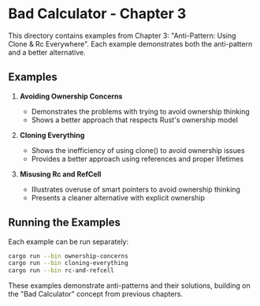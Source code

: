 # Bad Calculator - Chapter 3

This directory contains examples from Chapter 3: "Anti-Pattern: Using Clone & Rc Everywhere". Each example demonstrates both the anti-pattern and a better alternative.

## Examples

1. **Avoiding Ownership Concerns**
   - Demonstrates the problems with trying to avoid ownership thinking
   - Shows a better approach that respects Rust's ownership model

2. **Cloning Everything**
   - Shows the inefficiency of using clone() to avoid ownership issues
   - Provides a better approach using references and proper lifetimes

3. **Misusing Rc and RefCell**
   - Illustrates overuse of smart pointers to avoid ownership thinking
   - Presents a cleaner alternative with explicit ownership

## Running the Examples

Each example can be run separately:

```bash
cargo run --bin ownership-concerns
cargo run --bin cloning-everything
cargo run --bin rc-and-refcell
```

These examples demonstrate anti-patterns and their solutions, building on the "Bad Calculator" concept from previous chapters.
